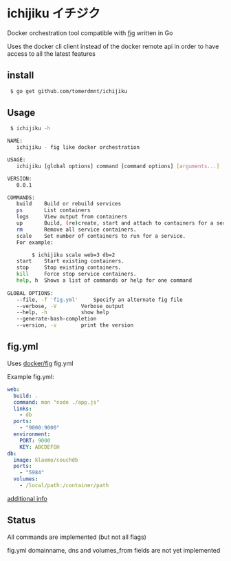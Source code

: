 
# ichijiku イチジク 

Docker orchestration tool compatible with [fig](http://www.fig.sh) written in Go

Uses the docker cli client instead of the docker remote api in order to have access to all the latest features

## install

```bash
 $ go get github.com/tomerdmnt/ichijiku
```

## Usage
```bash
 $ ichijiku -h

NAME:
   ichijiku - fig like docker orchestration

USAGE:
   ichijiku [global options] command [command options] [arguments...]

VERSION:
   0.0.1

COMMANDS:
   build	Build or rebuild services
   ps		List containers
   logs		View output from containers
   up		Build, (re)create, start and attach to containers for a service.
   rm		Remove all service containers.
   scale	Set number of containers to run for a service.
   For example:

		$ ichijiku scale web=3 db=2
   start	Start existing containers.
   stop		Stop existing containers.
   kill		Force stop service containers.
   help, h	Shows a list of commands or help for one command
   
GLOBAL OPTIONS:
   --file, -f 'fig.yml'		Specify an alternate fig file
   --verbose, -V		Verbose output
   --help, -h			show help
   --generate-bash-completion	
   --version, -v		print the version
```
   
## fig.yml

Uses [docker/fig](docker/fig) fig.yml

Example fig.yml:
```yml
web:
  build: .
  command: mon "node ./app.js"
  links:
    - db
  ports:
    - "9000:9000"
  environment:
    PORT: 9000
	KEY: ABCDEFGH
db:
  image: klaemo/couchdb
  ports:
    - "5984"
  volumes:
	- /local/path:/container/path
```

[additional info](http://www.fig.sh/yml.html)

## Status

All commands are implemented (but not all flags)

fig.yml domainname, dns and volumes_from fields are not yet implemented
